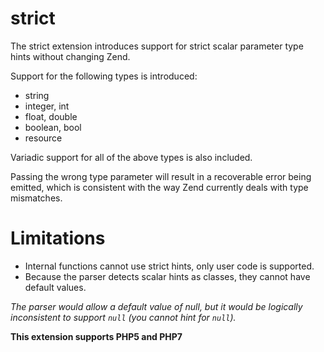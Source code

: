 strict
======

The strict extension introduces support for strict scalar parameter type hints without changing Zend.

Support for the following types is introduced:

  * string
  * integer, int
  * float, double
  * boolean, bool
  * resource

Variadic support for all of the above types is also included.

Passing the wrong type parameter will result in a recoverable error being emitted, 
    which is consistent with the way Zend currently deals with type mismatches.

Limitations
===========

  * Internal functions cannot use strict hints, only user code is supported.
  * Because the parser detects scalar hints as classes, they cannot have default values.

*The parser would allow a default value of null, 
    but it would be logically inconsistent to support `null` (you cannot hint for `null`).*

**This extension supports PHP5 and PHP7**
